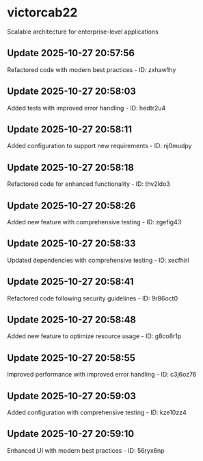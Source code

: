 # victorcab22
Scalable architecture for enterprise-level applications

## Update 2025-10-27 20:57:56
Refactored code with modern best practices - ID: zxhaw1hy


## Update 2025-10-27 20:58:03
Added tests with improved error handling - ID: hedtr2u4


## Update 2025-10-27 20:58:11
Added configuration to support new requirements - ID: nj0mudpy


## Update 2025-10-27 20:58:18
Refactored code for enhanced functionality - ID: thv2ldo3


## Update 2025-10-27 20:58:26
Added new feature with comprehensive testing - ID: zgefig43


## Update 2025-10-27 20:58:33
Updated dependencies with comprehensive testing - ID: xecfhirl


## Update 2025-10-27 20:58:41
Refactored code following security guidelines - ID: 9r86oct0


## Update 2025-10-27 20:58:48
Added new feature to optimize resource usage - ID: g8co8r1p


## Update 2025-10-27 20:58:55
Improved performance with improved error handling - ID: c3j6oz76


## Update 2025-10-27 20:59:03
Added configuration with comprehensive testing - ID: kze10zz4


## Update 2025-10-27 20:59:10
Enhanced UI with modern best practices - ID: 56ryx6np

